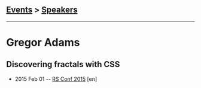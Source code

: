 ## [Events](../README.md) > [Speakers](../speakers.md)
---

# Gregor Adams

## Discovering fractals with CSS
- 2015 Feb 01 -- [RS Conf 2015](https://www.youtube.com/watch?v=fjcOe4sYErk) [en]   
